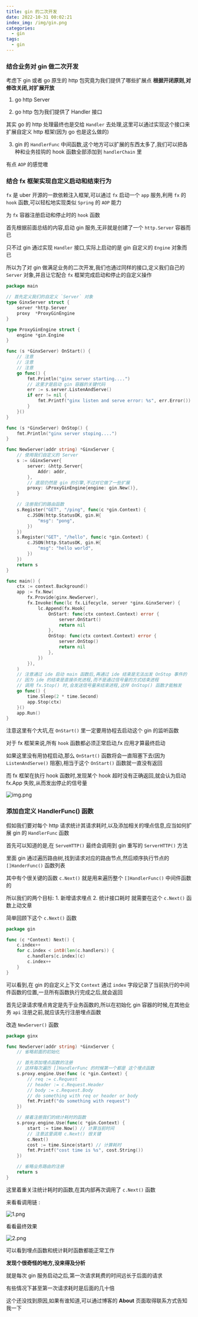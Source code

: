 ```yaml
---
title: gin 的二次开发
date: 2022-10-31 00:02:21
index_img: /img/gin.png
categories:
  - gin
tags:
  - gin
---
```


### 结合业务对 gin 做二次开发

考虑下 gin 或者 go 原生的 http 包究竟为我们提供了哪些扩展点 **根据开闭原则,对修改关闭,对扩展开放**

1. go http Server

2. go http 包为我们提供了 Handler 接口

其实 go 的 http 处理最终也是交给 `Handler` 去处理,这里可以通过实现这个接口来扩展自定义 http 框架(因为 go 也是这么做的)

3. gin 的 `HandlerFunc` 中间函数,这个地方可以扩展的东西太多了,我们可以把各种和业务挂钩的 hook 函数全部添加到 `handlerChain` 里

有点 `AOP` 的感觉嗷

### 结合 fx 框架实现自定义启动和结束行为

`fx` 是 uber 开源的一款依赖注入框架,可以通过 `fx` 启动一个 `app` 服务,利用 `fx` 的 `hook` 函数,可以轻松地实现类似 `Spring` 的 `AOP` 能力

为 `fx` 容器注册启动和停止时的 `hook` 函数

首先根据前面总结的内容,启动 gin 服务,无非就是创建了一个 `http.Server` 容器而已

只不过 gin 通过实现 `Handler` 接口,实际上启动的是 gin 自定义的 `Engine` 对象而已

所以为了对 gin 做满足业务的二次开发,我们也通过同样的接口,定义我们自己的 `Server` 对象,并且让它配合 `fx` 框架完成启动和停止的自定义操作

```go
package main

// 首先定义我们的自定义 `Server` 对象
type GinxServer struct {
	server *http.Server
	proxy  *ProxyGinEngine
}

type ProxyGinEngine struct {
	engine *gin.Engine
}

func (s *GinxServer) OnStart() {
    // 注意
    // 注意
    // 注意
	go func() {
		fmt.Println("ginx server starting....")
        // 这里才是启动 gin 容器的关键代码
		err := s.server.ListenAndServe()
		if err != nil {
			fmt.Printf("ginx listen and serve error: %s", err.Error())
		}
	}()
}

func (s *GinxServer) OnStop() {
	fmt.Println("ginx server stoping....")
}

func NewServer(addr string) *GinxServer {
	// 使用我们自定义的 Server
	s := &GinxServer{
		server: &http.Server{
			Addr: addr,
		},
		// 底层仍然是 gin 的引擎,不过对它做了一些扩展
		proxy: &ProxyGinEngine{engine: gin.New()},
	}

    // 注册我们的路由函数
	s.Register("GET", "/ping", func(c *gin.Context) {
		c.JSON(http.StatusOK, gin.H{
			"msg": "pong",
		})
	})
	s.Register("GET", "/hello", func(c *gin.Context) {
		c.JSON(http.StatusOK, gin.H{
			"msg": "hello world",
		})
	})
	return s
}

func main() {
    ctx := context.Background()
	app := fx.New(
		fx.Provide(ginx.NewServer),
		fx.Invoke(func(lc fx.Lifecycle, server *ginx.GinxServer) {
			lc.Append(fx.Hook{
				OnStart: func(ctx context.Context) error {
					server.OnStart()
					return nil
				},
				OnStop: func(ctx context.Context) error {
					server.OnStop()
					return nil
				},
			})
		}),
	)
    // 注意通过 ide 启动 main 函数后,再通过 ide 结束是无法出发 OnStop 事件的
    // 因为 ide 的结束是直接杀死进程,而不是通过信号量的方式结束进程
    // 调用 fx.Stop() 时,会发送信号量来结束进程,这样 OnStop() 函数才能触发
	go func() {
		time.Sleep(2 * time.Second)
		app.Stop(ctx)
	}()
	app.Run()
}
```

注意这里有个大坑,在 `OnStart()` 里一定要用协程去启动这个 gin 的监听函数

对于 fx 框架来说,所有 `hook` 函数都必须正常启动,fx 应用才算最终启动

如果这里没有用协程启动,那么 `OnStart()` 函数将会一直阻塞下去(因为 `ListenAndServe()` 阻塞),相当于这个 `OnStart()` 函数就一直没有返回

而 fx 框架在执行 hook 函数时,发现某个 hook 超时没有正确返回,就会认为启动 fx.App 失败,从而发出停止的信号量

![img.png](https://tva1.sinaimg.cn/large/008vK57jgy1h7nn3ybz8gj30t803rjvk.jpg)

### 添加自定义 HandlerFunc() 函数

假如我们要对每个 http 请求统计其请求耗时,以及添加相关的埋点信息,应当如何扩展 gin 的 `HandlerFunc` 函数

首先可以知道的是,在 `ServeHTTP()` 最终会调用到 gin 重写的 `ServerHTTP()` 方法

里面 gin 通过遍历路由树,找到请求对应的路由节点,然后顺序执行节点的 `[]HanderFunc()` 函数列表

其中有个很关键的函数 `c.Next()` 就是用来遍历整个 `[]HandlerFunc()` 中间件函数的

所以我们的两个目标: 1. 新增请求埋点 2. 统计接口耗时  就需要在这个 `c.Next()` 函数上动文章

简单回顾下这个 `c.Next()` 函数

```go
package gin

func (c *Context) Next() {
	c.index++
	for c.index < int8(len(c.handlers)) {
		c.handlers[c.index](c)
		c.index++
	}
}
```

可以看到,在 gin 的自定义上下文 `Context` 通过 `index` 字段记录了当前执行的中间件函数的位置,一旦所有函数执行完成之后,就会返回

首先记录请求埋点肯定是先于业务函数的,所以在初始化 gin 容器的时候,在其他业务 `api` 注册之前,就应该先行注册埋点函数

改造 `NewServer()` 函数

```go
package ginx

func NewServer(addr string) *GinxServer {
	// 省略前面的初始化

    // 首先添加埋点函数的注册
    // 这样每次遍历 []HandlerFunc 的时候第一个都是 这个埋点函数
    s.proxy.engine.Use(func (c *gin.Context) {
        // req := c.Request
		// header := c.Request.Header
		// body := c.Request.Body
		// do something with req or header or body
		fmt.Printf("do something with request")
    })

    // 接着注册我们的统计耗时的函数
	s.proxy.engine.Use(func(c *gin.Context) {
		start := time.Now() // 计算当前时间
		// 注意这里调用 c.Next() 很关键
		c.Next()
		cost := time.Since(start) // 计算耗时
		fmt.Printf("cost time is %s", cost.String())
	})

    // 省略业务路由的注册
	return s
}
```

这里着重关注统计耗时的函数,在其内部再次调用了 `c.Next()` 函数

来看看调用链 :

![1.png](https://tva1.sinaimg.cn/large/008vK57jgy1h7nmkujkcsj31240kegus.jpg)

看看最终效果

![2.png](https://tva1.sinaimg.cn/large/008vK57jgy1h7nqwvrx9zj30te0cowl4.jpg)

可以看到埋点函数和统计耗时函数都能正常工作

**发现个很奇怪的地方,没来得及分析**

就是每次 gin 服务启动之后,第一次请求耗费的时间远长于后面的请求

有些情况下甚至第一次请求耗时是后面的几十倍

这个还没找到原因,如果有谁知道,可以通过博客的 **About** 页面取得联系方式告知我一下